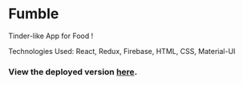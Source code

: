 # Fumble

Tinder-like App for Food !

Technologies Used: React, Redux, Firebase, HTML, CSS, Material-UI

### View the deployed version [here](https://fumble-cbe9f.web.app/).
